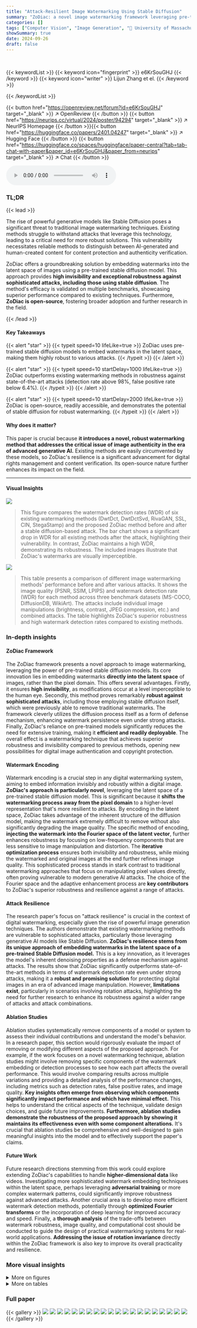 ```yaml
---
title: "Attack-Resilient Image Watermarking Using Stable Diffusion"
summary: "ZoDiac: a novel image watermarking framework leveraging pre-trained stable diffusion models for robust, invisible watermarks resistant to state-of-the-art attacks."
categories: []
tags: ["Computer Vision", "Image Generation", "🏢 University of Massachusetts Amherst",]
showSummary: true
date: 2024-09-26
draft: false
---
```


<br>

{{< keywordList >}}
{{< keyword icon="fingerprint" >}} e6KrSouGHJ {{< /keyword >}}
{{< keyword icon="writer" >}} Lijun Zhang et el. {{< /keyword >}}
 
{{< /keywordList >}}

{{< button href="https://openreview.net/forum?id=e6KrSouGHJ" target="_blank" >}}
↗ OpenReview
{{< /button >}}
{{< button href="https://neurips.cc/virtual/2024/poster/94294" target="_blank" >}}
↗ NeurIPS Homepage
{{< /button >}}{{< button href="https://huggingface.co/papers/2401.04247" target="_blank" >}}
↗ Hugging Face
{{< /button >}}
{{< button href="https://huggingface.co/spaces/huggingface/paper-central?tab=tab-chat-with-paper&paper_id=e6KrSouGHJ&paper_from=neurips" target="_blank" >}}
↗ Chat
{{< /button >}}



<audio controls>
    <source src="https://ai-paper-reviewer.com/e6KrSouGHJ/podcast.wav" type="audio/wav">
    Your browser does not support the audio element.
</audio>


### TL;DR


{{< lead >}}

The rise of powerful generative models like Stable Diffusion poses a significant threat to traditional image watermarking techniques. Existing methods struggle to withstand attacks that leverage this technology, leading to a critical need for more robust solutions.  This vulnerability necessitates reliable methods to distinguish between AI-generated and human-created content for content protection and authenticity verification. 



ZoDiac offers a groundbreaking solution by embedding watermarks into the latent space of images using a pre-trained stable diffusion model.  This approach provides **high invisibility and exceptional robustness against sophisticated attacks, including those using stable diffusion**.  The method's efficacy is validated on multiple benchmarks, showcasing superior performance compared to existing techniques.  Furthermore, **ZoDiac is open-source**, fostering broader adoption and further research in the field.

{{< /lead >}}


#### Key Takeaways

{{< alert "star" >}}
{{< typeit speed=10 lifeLike=true >}} ZoDiac uses pre-trained stable diffusion models to embed watermarks in the latent space, making them highly robust to various attacks. {{< /typeit >}}
{{< /alert >}}

{{< alert "star" >}}
{{< typeit speed=10 startDelay=1000 lifeLike=true >}} ZoDiac outperforms existing watermarking methods in robustness against state-of-the-art attacks (detection rate above 98%, false positive rate below 6.4%). {{< /typeit >}}
{{< /alert >}}

{{< alert "star" >}}
{{< typeit speed=10 startDelay=2000 lifeLike=true >}} ZoDiac is open-source, readily accessible, and demonstrates the potential of stable diffusion for robust watermarking. {{< /typeit >}}
{{< /alert >}}

#### Why does it matter?
This paper is crucial because **it introduces a novel, robust watermarking method that addresses the critical issue of image authenticity in the era of advanced generative AI.**  Existing methods are easily circumvented by these models, so ZoDiac's resilience is a significant advancement for digital rights management and content verification.  Its open-source nature further enhances its impact on the field.

------
#### Visual Insights



![](https://ai-paper-reviewer.com/e6KrSouGHJ/figures_1_1.jpg)

> This figure compares the watermark detection rates (WDR) of six existing watermarking methods (DwtDct, DwtDctSvd, RivaGAN, SSL, CIN, StegaStamp) and the proposed ZoDiac method before and after a stable diffusion-based attack.  The bar chart shows a significant drop in WDR for all existing methods after the attack, highlighting their vulnerability. In contrast, ZoDiac maintains a high WDR, demonstrating its robustness.  The included images illustrate that ZoDiac's watermarks are visually imperceptible.





![](https://ai-paper-reviewer.com/e6KrSouGHJ/tables_6_1.jpg)

> This table presents a comparison of different image watermarking methods' performance before and after various attacks.  It shows the image quality (PSNR, SSIM, LPIPS) and watermark detection rate (WDR) for each method across three benchmark datasets (MS-COCO, DiffusionDB, WikiArt).  The attacks include individual image manipulations (brightness, contrast, JPEG compression, etc.) and combined attacks.  The table highlights ZoDiac's superior robustness and high watermark detection rates compared to existing methods.





### In-depth insights


#### ZoDiac Framework
The ZoDiac framework presents a novel approach to image watermarking, leveraging the power of pre-trained stable diffusion models.  Its core innovation lies in embedding watermarks **directly into the latent space** of images, rather than the pixel domain. This offers several advantages. Firstly, it ensures **high invisibility**, as modifications occur at a level imperceptible to the human eye. Secondly, this method proves remarkably **robust against sophisticated attacks**, including those employing stable diffusion itself, which were previously able to remove traditional watermarks.  The framework cleverly utilizes the diffusion process itself as a form of defense mechanism, enhancing watermark persistence even under strong attacks.  Finally, ZoDiac's reliance on pre-trained models significantly reduces the need for extensive training, making it **efficient and readily deployable**. The overall effect is a watermarking technique that achieves superior robustness and invisibility compared to previous methods, opening new possibilities for digital image authentication and copyright protection.

#### Watermark Encoding
Watermark encoding is a crucial step in any digital watermarking system, aiming to embed information invisibly and robustly within a digital image.  **ZoDiac's approach is particularly novel**, leveraging the latent space of a pre-trained stable diffusion model. This is significant because it **shifts the watermarking process away from the pixel domain** to a higher-level representation that's more resilient to attacks. By encoding in the latent space, ZoDiac takes advantage of the inherent structure of the diffusion model, making the watermark extremely difficult to remove without also significantly degrading the image quality. The specific method of encoding, **injecting the watermark into the Fourier space of the latent vector**, further enhances robustness by focusing on low-frequency components that are less sensitive to image manipulation and distortion.   The **iterative optimization process** ensures both invisibility and robustness, while mixing the watermarked and original images at the end further refines image quality.  This sophisticated process stands in stark contrast to traditional watermarking approaches that focus on manipulating pixel values directly, often proving vulnerable to modern generative AI attacks. The choice of the Fourier space and the adaptive enhancement process are **key contributors** to ZoDiac's superior robustness and resilience against a range of attacks.

#### Attack Resilience
The research paper's focus on "attack resilience" is crucial in the context of digital watermarking, especially given the rise of powerful image generation techniques.  The authors demonstrate that existing watermarking methods are vulnerable to sophisticated attacks, particularly those leveraging generative AI models like Stable Diffusion.  **ZoDiac's resilience stems from its unique approach of embedding watermarks in the latent space of a pre-trained Stable Diffusion model.** This is a key innovation, as it leverages the model's inherent denoising properties as a defense mechanism against attacks. The results show that ZoDiac significantly outperforms state-of-the-art methods in terms of watermark detection rate even under strong attacks, making it a **robust and promising solution** for protecting digital images in an era of advanced image manipulation.  However, **limitations exist**, particularly in scenarios involving rotation attacks, highlighting the need for further research to enhance its robustness against a wider range of attacks and attack combinations.

#### Ablation Studies
Ablation studies systematically remove components of a model or system to assess their individual contributions and understand the model's behavior.  In a research paper, this section would rigorously evaluate the impact of removing or modifying different aspects of the proposed approach.  For example, if the work focuses on a novel watermarking technique, ablation studies might involve removing specific components of the watermark embedding or detection processes to see how each part affects the overall performance. This would involve comparing results across multiple variations and providing a detailed analysis of the performance changes, including metrics such as detection rates, false positive rates, and image quality.  **Key insights often emerge from observing which components significantly impact performance and which have minimal effect.** This helps to understand the critical aspects of the technique, validate design choices, and guide future improvements.  **Furthermore, ablation studies demonstrate the robustness of the proposed approach by showing it maintains its effectiveness even with some component alterations.** It's crucial that ablation studies be comprehensive and well-designed to gain meaningful insights into the model and to effectively support the paper's claims.

#### Future Work
Future research directions stemming from this work could explore extending ZoDiac's capabilities to handle **higher-dimensional data** like videos.  Investigating more sophisticated watermark embedding techniques within the latent space, perhaps leveraging **adversarial training** or more complex watermark patterns, could significantly improve robustness against advanced attacks.  Another crucial area is to develop more efficient watermark detection methods, potentially through **optimized Fourier transforms** or the incorporation of deep learning for improved accuracy and speed.  Finally, a **thorough analysis** of the trade-offs between watermark robustness, image quality, and computational cost should be conducted to guide the design of practical watermarking systems for real-world applications.  **Addressing the issue of rotation invariance** directly within the ZoDiac framework is also key to improve its overall practicality and resilience.


### More visual insights

<details>
<summary>More on figures
</summary>


![](https://ai-paper-reviewer.com/e6KrSouGHJ/figures_3_1.jpg)

> This figure illustrates the ZoDiac framework, which consists of watermark embedding and detection phases.  The embedding phase involves initializing a latent vector from the input image, encoding a watermark into this vector, and then adaptively enhancing the resulting image to maintain quality. The detection phase uses DDIM inversion, Fourier transform, and a statistical test to detect the presence of the watermark.


![](https://ai-paper-reviewer.com/e6KrSouGHJ/figures_8_1.jpg)

> This figure compares the watermark detection rate (WDR) of six existing watermarking methods (DwtDct, DwtDctSvd [9], RivaGAN [48], SSL [16], CIN [25], StegaStamp [35]) and ZoDiac before and after a stable diffusion-based watermark removal attack [51].  The bar chart shows a significant drop in WDR for existing methods after the attack, while ZoDiac maintains a high WDR. The included images illustrate that ZoDiac's watermarks are perceptually invisible.


![](https://ai-paper-reviewer.com/e6KrSouGHJ/figures_8_2.jpg)

> This figure shows the robustness of ZoDiac watermarking method across three different pre-trained stable diffusion models under various attacks.  The x-axis represents the watermarked image quality (SSIM), and the y-axis shows the watermark detection rate (WDR). Each line represents a different attack ('None', 'Rotation', 'Zhao23', 'All w/o Rotation'), and different line styles represent different stable diffusion models ('2-1-base', 'v1-4', 'xl-base-1.0').  The figure demonstrates the consistency of ZoDiac's performance across various models and attack types, maintaining relatively high detection rates even with reduced image quality.


![](https://ai-paper-reviewer.com/e6KrSouGHJ/figures_13_1.jpg)

> This figure illustrates the workflow of the ZoDiac watermarking framework.  The embedding phase consists of three steps: initializing a latent vector representation of the input image using DDIM inversion, encoding the watermark into the latent vector's frequency domain using FFT, and then enhancing the image quality through a mixing process. The detection phase involves inverting the watermarked image back to the latent vector space, performing an FFT, and using a statistical test (non-central χ2 distribution) to detect the watermark.


![](https://ai-paper-reviewer.com/e6KrSouGHJ/figures_15_1.jpg)

> This figure compares the watermark detection rate (WDR) of six existing watermarking methods (DwtDct, DwtDctSvd, RivaGAN, SSL, CIN, StegaStamp) with ZoDiac, before and after a stable diffusion-based watermark removal attack.  The results show that ZoDiac significantly outperforms existing methods, maintaining a high WDR even after the attack.  The included example images illustrate that ZoDiac's watermarks are visually imperceptible.


![](https://ai-paper-reviewer.com/e6KrSouGHJ/figures_15_2.jpg)

> This figure compares the watermark detection rate (WDR) of six existing watermarking methods (DwtDct, DwtDctSvd, RivaGAN, SSL, CIN, StegaStamp) and ZoDiac before and after a stable diffusion-based attack.  The graph shows a significant drop in WDR for the existing methods after the attack, while ZoDiac maintains a high detection rate. The images illustrate that ZoDiac's watermarks are visually imperceptible.


![](https://ai-paper-reviewer.com/e6KrSouGHJ/figures_16_1.jpg)

> This figure compares the watermark detection rate (WDR) of six existing watermarking methods (DwtDct, DwtDctSvd, RivaGAN, SSL, CIN, StegaStamp) with ZoDiac, both before and after a stable diffusion-based watermark removal attack.  It visually demonstrates that ZoDiac significantly outperforms existing methods in terms of robustness to this attack.  The included example images highlight ZoDiac's invisibility.


![](https://ai-paper-reviewer.com/e6KrSouGHJ/figures_17_1.jpg)

> The figure compares the watermark detection rate (WDR) of six existing watermarking methods and the proposed ZoDiac method before and after a stable diffusion-based watermark removal attack.  It visually demonstrates ZoDiac's superior robustness against this attack. The example images show that the ZoDiac watermarks are nearly imperceptible to the human eye.


![](https://ai-paper-reviewer.com/e6KrSouGHJ/figures_20_1.jpg)

> This figure compares the visual results of watermarking images using two different methods: ZoDiac and ZoDiac without Fourier Transform (ZoDiac w/o FT).  The images demonstrate that ZoDiac, which injects watermarks into the frequency domain, maintains much better visual quality compared to ZoDiac w/o FT, which operates in the spatial domain.  The comparison highlights the importance of the frequency domain for maintaining image quality in watermarking.


![](https://ai-paper-reviewer.com/e6KrSouGHJ/figures_22_1.jpg)

> This figure compares the watermark detection rate (WDR) of six existing watermarking methods (DwtDct, DwtDctSvd, RivaGAN, SSL, CIN, StegaStamp) with the proposed ZoDiac method, before and after a stable diffusion-based watermark removal attack.  It demonstrates the superior robustness of ZoDiac. The two example images visually show that the ZoDiac watermarks are imperceptible.


</details>




<details>
<summary>More on tables
</summary>


![](https://ai-paper-reviewer.com/e6KrSouGHJ/tables_8_1.jpg)
> This table presents the results of an ablation study on the impact of different denoising steps (number of iterations in the denoising process) during image watermarking using ZoDiac. It shows how the image quality (measured by PSNR) and watermark detection rate (WDR) are affected by varying the denoising steps.  A denoising step of 0 indicates using only the image autoencoder without the diffusion process.  The table helps to understand the contribution of the diffusion model itself to the robustness of the watermarking process against attacks.

![](https://ai-paper-reviewer.com/e6KrSouGHJ/tables_8_2.jpg)
> This table presents a quantitative comparison of ZoDiac against six other watermarking methods across three benchmark datasets (MS-COCO, DiffusionDB, WikiArt) under eleven different attacks (ten individual plus two composite).  The table shows image quality metrics (PSNR, SSIM, LPIPS) and watermark detection rates (WDR) before and after each attack.  The gray highlights indicate methods achieving maximum or near-maximum WDR for each attack.  ZoDiac consistently demonstrates superior performance.

![](https://ai-paper-reviewer.com/e6KrSouGHJ/tables_9_1.jpg)
> This table presents a comprehensive evaluation of image quality and watermark robustness for ZoDiac and several baseline methods across three datasets (MS-COCO, DiffusionDB, WikiArt) under various attacks (individual and composite).  It shows ZoDiac's superior performance in terms of Watermark Detection Rate (WDR) while maintaining good image quality (PSNR, SSIM, LPIPS).

![](https://ai-paper-reviewer.com/e6KrSouGHJ/tables_14_1.jpg)
> This table presents a comparison of image quality and watermark robustness for several watermarking methods across three datasets.  Image quality is measured using PSNR, SSIM, and LPIPS. Watermark robustness is measured by the Watermark Detection Rate (WDR) before and after applying ten different attacks individually, and two composite attacks (all attacks and all attacks excluding rotation).  The table highlights the best performing methods for each attack scenario and shows that ZoDiac consistently performs very well, particularly against the most advanced attack.

![](https://ai-paper-reviewer.com/e6KrSouGHJ/tables_17_1.jpg)
> This table shows the False Positive Rate (FPR) for six existing watermarking methods (DwtDct, DwtDctSvd, RivaGAN, SSL, CIN, StegaStamp) on the MS-COCO dataset.  The FPR represents the percentage of non-watermarked images incorrectly identified as watermarked. Lower FPR values indicate better performance.

![](https://ai-paper-reviewer.com/e6KrSouGHJ/tables_17_2.jpg)
> This table presents a quantitative evaluation of different watermarking methods' performance.  It shows image quality metrics (PSNR, SSIM, LPIPS) before and after various attacks, including individual attacks and combinations.  The watermark detection rate (WDR) is used to measure the robustness of each method against each attack. The table highlights ZoDiac's superior performance, particularly against the most challenging attacks.

![](https://ai-paper-reviewer.com/e6KrSouGHJ/tables_18_1.jpg)
> This table presents a comprehensive evaluation of image quality and watermark robustness for ZoDiac and six other watermarking methods across three datasets (MS-COCO, DiffusionDB, WikiArt).  It assesses performance before and after ten individual attacks and two composite attacks ('All' and 'All w/o Rotation').  Image quality is measured using PSNR, SSIM, and LPIPS. Watermark robustness is measured using the Watermark Detection Rate (WDR).  The table highlights the methods with the highest WDR for each attack, showing ZoDiac's superior performance.

![](https://ai-paper-reviewer.com/e6KrSouGHJ/tables_18_2.jpg)
> This table presents a comparison of different watermarking methods' performance before and after various attacks.  It shows image quality metrics (PSNR, SSIM, LPIPS) and watermark detection rates (WDR). The gray shading highlights top-performing methods, emphasizing ZoDiac's superior robustness.

![](https://ai-paper-reviewer.com/e6KrSouGHJ/tables_19_1.jpg)
> This table presents a comparison of image quality and watermark robustness of different watermarking methods before and after various attacks on three benchmark datasets.  Image quality is measured by PSNR, SSIM, and LPIPS.  Robustness is measured by the watermark detection rate (WDR) under ten individual attacks and two composite attacks. The table highlights ZoDiac's superior performance, particularly against advanced attacks.

![](https://ai-paper-reviewer.com/e6KrSouGHJ/tables_19_2.jpg)
> This table presents a comparison of image quality (PSNR, SSIM, LPIPS) and watermark robustness (WDR) for ZoDiac and six other watermarking methods across three datasets (MS-COCO, DiffusionDB, WikiArt).  It evaluates performance before and after ten individual attacks, and two composite attacks ('All' and 'All w/o Rotation').  Gray highlighting indicates top-performing methods. ZoDiac consistently shows high WDR and is within 2% of the maximum for most attacks, significantly outperforming other methods, especially against the Zhao23 attack.

![](https://ai-paper-reviewer.com/e6KrSouGHJ/tables_19_3.jpg)
> This table presents the performance of different watermarking methods against the Gaussian blur attack with varying kernel sizes.  It shows the PSNR (Peak Signal-to-Noise Ratio), the watermark detection rate (WDR), and the false positive rate (FPR) for each method under different attack strengths.  The results highlight the robustness of ZoDiac against this specific attack.

![](https://ai-paper-reviewer.com/e6KrSouGHJ/tables_19_4.jpg)
> This table presents a comprehensive evaluation of different watermarking methods' performance under various attacks. It compares the image quality (PSNR, SSIM, LPIPS) and watermark detection rate (WDR) before and after applying 10 individual attacks and 2 composite attacks (all attacks and all attacks except rotation). The results show that ZoDiac outperforms existing methods, especially when facing advanced attacks like Zhao23.

![](https://ai-paper-reviewer.com/e6KrSouGHJ/tables_19_5.jpg)
> This table presents a comprehensive evaluation of image quality and watermark robustness of ZoDiac and other watermarking methods.  It shows the PSNR, SSIM, and LPIPS scores of watermarked images before and after various attacks (including brightness/contrast adjustments, JPEG compression, noise addition, blurring, denoising, and state-of-the-art generative AI-based attacks).  The Watermark Detection Rate (WDR) and False Positive Rate (FPR) are also reported for each method and attack. Gray highlights indicate top-performing methods.

![](https://ai-paper-reviewer.com/e6KrSouGHJ/tables_19_6.jpg)
> This table presents a comprehensive comparison of ZoDiac against six other watermarking methods across three benchmark datasets (MS-COCO, DiffusionDB, WikiArt). It evaluates the performance of each method before and after applying ten different attacks (including brightness/contrast adjustments, JPEG compression, Gaussian noise/blur, BM3D denoising, VAE-based compression, and a stable diffusion-based attack).  The table highlights image quality metrics (PSNR, SSIM, LPIPS) and watermark detection rate (WDR) and false positive rate (FPR) to demonstrate ZoDiac's superior robustness against a wide range of attacks.

![](https://ai-paper-reviewer.com/e6KrSouGHJ/tables_20_1.jpg)
> This table presents a comparison of image quality (PSNR, SSIM, LPIPS) and watermark robustness (WDR) for different watermarking methods across three datasets (MS-COCO, DiffusionDB, WikiArt) before and after applying various attacks, including individual and composite attacks. The gray highlighting indicates methods with top WDRs, showing ZoDiac's superior performance across most attacks.

![](https://ai-paper-reviewer.com/e6KrSouGHJ/tables_20_2.jpg)
> This table shows ZoDiac's watermark detection rates under two composite attacks. The 'All w/o' attack combines all individual attacks except rotation, while 'All w/o Rev.' reverses the order of those attacks.  The results illustrate the impact of attack order on the watermark's robustness, showing a slight decrease in detection rates when the attack order is reversed.

![](https://ai-paper-reviewer.com/e6KrSouGHJ/tables_21_1.jpg)
> This table presents a comprehensive evaluation of image quality and watermark robustness for ZoDiac and six other watermarking methods across three datasets (MS-COCO, DiffusionDB, WikiArt).  It compares the methods' performance before and after ten individual attacks and two combined attacks (All attacks and All attacks without rotation).  The metrics used include PSNR, SSIM, LPIPS, and Watermark Detection Rate (WDR). The table highlights ZoDiac's superior performance, especially against the most advanced attack (Zhao23).

![](https://ai-paper-reviewer.com/e6KrSouGHJ/tables_21_2.jpg)
> This table presents the results of a pipeline-aware attack experiment, where the attacker has varying levels of knowledge about the watermarking method.  It shows the Watermark Detection Rate (WDR) for both the original watermark and a newly injected watermark under four conditions:  1. Attacker knows both the model weights and watermark injection settings. 2. Attacker knows only the watermark injection settings. 3. Attacker knows only the model weights. 4. Attacker knows neither.  The results demonstrate that ZoDiac is resilient to attacks with partial knowledge but vulnerable to a full pipeline-aware attack.

![](https://ai-paper-reviewer.com/e6KrSouGHJ/tables_22_1.jpg)
> This table presents a comparison of image quality and watermark robustness (WDR) for different watermarking methods before and after various attacks. The attacks include individual attacks (brightness, contrast, JPEG compression, Gaussian noise, Gaussian blur, BM3D denoising, Bmshj18, Cheng20, Zhao23, rotation) and two composite attacks ('All' and 'All w/o Rotation').  Higher PSNR and SSIM values indicate better image quality, while lower LPIPS indicates better perceptual similarity. Higher WDR indicates better watermark robustness. ZoDiac outperforms other methods in most scenarios.

</details>




### Full paper

{{< gallery >}}
<img src="https://ai-paper-reviewer.com/e6KrSouGHJ/1.png" class="grid-w50 md:grid-w33 xl:grid-w25" />
<img src="https://ai-paper-reviewer.com/e6KrSouGHJ/2.png" class="grid-w50 md:grid-w33 xl:grid-w25" />
<img src="https://ai-paper-reviewer.com/e6KrSouGHJ/3.png" class="grid-w50 md:grid-w33 xl:grid-w25" />
<img src="https://ai-paper-reviewer.com/e6KrSouGHJ/4.png" class="grid-w50 md:grid-w33 xl:grid-w25" />
<img src="https://ai-paper-reviewer.com/e6KrSouGHJ/5.png" class="grid-w50 md:grid-w33 xl:grid-w25" />
<img src="https://ai-paper-reviewer.com/e6KrSouGHJ/6.png" class="grid-w50 md:grid-w33 xl:grid-w25" />
<img src="https://ai-paper-reviewer.com/e6KrSouGHJ/7.png" class="grid-w50 md:grid-w33 xl:grid-w25" />
<img src="https://ai-paper-reviewer.com/e6KrSouGHJ/8.png" class="grid-w50 md:grid-w33 xl:grid-w25" />
<img src="https://ai-paper-reviewer.com/e6KrSouGHJ/9.png" class="grid-w50 md:grid-w33 xl:grid-w25" />
<img src="https://ai-paper-reviewer.com/e6KrSouGHJ/10.png" class="grid-w50 md:grid-w33 xl:grid-w25" />
<img src="https://ai-paper-reviewer.com/e6KrSouGHJ/11.png" class="grid-w50 md:grid-w33 xl:grid-w25" />
<img src="https://ai-paper-reviewer.com/e6KrSouGHJ/12.png" class="grid-w50 md:grid-w33 xl:grid-w25" />
<img src="https://ai-paper-reviewer.com/e6KrSouGHJ/13.png" class="grid-w50 md:grid-w33 xl:grid-w25" />
<img src="https://ai-paper-reviewer.com/e6KrSouGHJ/14.png" class="grid-w50 md:grid-w33 xl:grid-w25" />
<img src="https://ai-paper-reviewer.com/e6KrSouGHJ/15.png" class="grid-w50 md:grid-w33 xl:grid-w25" />
<img src="https://ai-paper-reviewer.com/e6KrSouGHJ/16.png" class="grid-w50 md:grid-w33 xl:grid-w25" />
<img src="https://ai-paper-reviewer.com/e6KrSouGHJ/17.png" class="grid-w50 md:grid-w33 xl:grid-w25" />
<img src="https://ai-paper-reviewer.com/e6KrSouGHJ/18.png" class="grid-w50 md:grid-w33 xl:grid-w25" />
<img src="https://ai-paper-reviewer.com/e6KrSouGHJ/19.png" class="grid-w50 md:grid-w33 xl:grid-w25" />
<img src="https://ai-paper-reviewer.com/e6KrSouGHJ/20.png" class="grid-w50 md:grid-w33 xl:grid-w25" />
{{< /gallery >}}